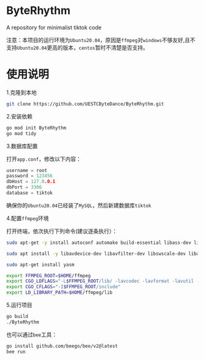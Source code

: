 # ByteRhythm
A repository for minimalist tiktok code

注意：本项目的运行环境为`Ubuntu20.04`，原因是`ffmpeg`对`windows`不够友好,且不支持`Ubuntu20.04`更高的版本，`centos`暂时不清楚是否支持。

# 使用说明
1.克隆到本地
```bash
git clone https://github.com/UESTCByteDance/ByteRhythm.git
```
2.安装依赖
```bash
go mod init ByteRhythm
go mod tidy
```
3.数据库配置

打开`app.conf`，修改以下内容：
```go
username = root
password = 123456
dbHost = 127.0.0.1
dbPort = 3306
database = tiktok
```
确保你的`Ubuntu20.04`已经装了`MySQL`，然后新建数据库`tiktok`

4.配置`ffmpeg`环境

打开终端，依次执行下列命令(建议逐条执行）：
```bash
sudo apt-get -y install autoconf automake build-essential libass-dev libfreetype6-dev libsdl1.2-dev libtheora-dev libtool libva-dev libvdpau-dev libvorbis-dev libxcb1-dev libxcb-shm0-dev libxcb-xfixes0-dev pkg-config texi2html zlib1g-dev

sudo apt install -y libavdevice-dev libavfilter-dev libswscale-dev libavcodec-dev libavformat-dev libswresample-dev libavutil-dev

sudo apt-get install yasm

export FFMPEG_ROOT=$HOME/ffmpeg
export CGO_LDFLAGS="-L$FFMPEG_ROOT/lib/ -lavcodec -lavformat -lavutil -lswscale -lswresample -lavdevice -lavfilter"
export CGO_CFLAGS="-I$FFMPEG_ROOT/include"
export LD_LIBRARY_PATH=$HOME/ffmpeg/lib
```
5.运行项目
```bash
go build
./ByteRhythm
```
也可以通过`bee`工具：
```bash
go install github.com/beego/bee/v2@latest
bee run
```
